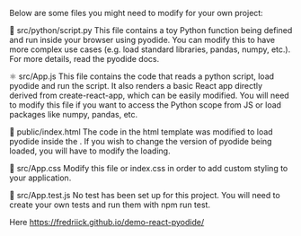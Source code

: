 Below are some files you might need to modify for your own project:

🐍 src/python/script.py
This file contains a toy Python function being defined and run inside your browser using pyodide. You can modify this to have more complex use cases (e.g. load standard libraries, pandas, numpy, etc.). For more details, read the pyodide docs.

⚛️ src/App.js
This file contains the code that reads a python script, load pyodide and run the script. It also renders a basic React app directly derived from create-react-app, which can be easily modified. You will need to modify this file if you want to access the Python scope from JS or load packages like numpy, pandas, etc.

📇 public/index.html
The code in the html template was modified to load pyodide inside the <head>. If you wish to change the version of pyodide being loaded, you will have to modify the loading.

🎨 src/App.css
Modify this file or index.css in order to add custom styling to your application.

🧪 src/App.test.js
No test has been set up for this project. You will need to create your own tests and run them with npm run test.

Here
https://fredriick.github.io/demo-react-pyodide/

